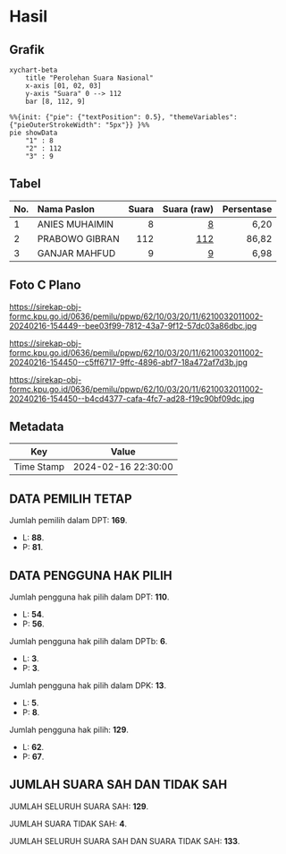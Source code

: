 # Hasil

## Grafik

```mermaid
xychart-beta
    title "Perolehan Suara Nasional"
    x-axis [01, 02, 03]
    y-axis "Suara" 0 --> 112
    bar [8, 112, 9]
```

```mermaid
%%{init: {"pie": {"textPosition": 0.5}, "themeVariables": {"pieOuterStrokeWidth": "5px"}} }%%
pie showData
    "1" : 8
    "2" : 112
    "3" : 9
```

## Tabel

| No. | Nama Paslon    | Suara | Suara (raw) | Persentase |
|:--- |:-------------- | -----:| -----------:| ----------:|
| 1   | ANIES MUHAIMIN | 8     | [8][p-1]    | 6,20       |
| 2   | PRABOWO GIBRAN | 112   | [112][p-2]  | 86,82      |
| 3   | GANJAR MAHFUD  | 9     | [9][p-3]    | 6,98       |


[p-1]: https://github.com/gigit-pemilu/pemilu-2024/blob/main/pilpres/hitung-suara/sub/62-kalimantan-tengah/sub/10-gunung-mas/sub/03-tewah/sub/2011-sumur-mas/sub/002-tps/sub/paslon-1.txt
[p-2]: https://github.com/gigit-pemilu/pemilu-2024/blob/main/pilpres/hitung-suara/sub/62-kalimantan-tengah/sub/10-gunung-mas/sub/03-tewah/sub/2011-sumur-mas/sub/002-tps/sub/paslon-2.txt
[p-3]: https://github.com/gigit-pemilu/pemilu-2024/blob/main/pilpres/hitung-suara/sub/62-kalimantan-tengah/sub/10-gunung-mas/sub/03-tewah/sub/2011-sumur-mas/sub/002-tps/sub/paslon-3.txt

## Foto C Plano

https://sirekap-obj-formc.kpu.go.id/0636/pemilu/ppwp/62/10/03/20/11/6210032011002-20240216-154449--bee03f99-7812-43a7-9f12-57dc03a86dbc.jpg

https://sirekap-obj-formc.kpu.go.id/0636/pemilu/ppwp/62/10/03/20/11/6210032011002-20240216-154450--c5ff6717-9ffc-4896-abf7-18a472af7d3b.jpg

https://sirekap-obj-formc.kpu.go.id/0636/pemilu/ppwp/62/10/03/20/11/6210032011002-20240216-154450--b4cd4377-cafa-4fc7-ad28-f19c90bf09dc.jpg


## Metadata

| Key        | Value               |
| ---------- | ------------------- |
| Time Stamp | 2024-02-16 22:30:00 |


## DATA PEMILIH TETAP

Jumlah pemilih dalam DPT: **169**.
 * L: **88**.
 * P: **81**.

## DATA PENGGUNA HAK PILIH

Jumlah pengguna hak pilih dalam DPT: **110**.
 * L: **54**.
 * P: **56**.

Jumlah pengguna hak pilih dalam DPTb: **6**.
 * L: **3**.
 * P: **3**.

Jumlah pengguna hak pilih dalam DPK: **13**.
 * L: **5**.
 * P: **8**.

Jumlah pengguna hak pilih: **129**.
 * L: **62**.
 * P: **67**.

## JUMLAH SUARA SAH DAN TIDAK SAH

JUMLAH SELURUH SUARA SAH: **129**.

JUMLAH SUARA TIDAK SAH: **4**.

JUMLAH SELURUH SUARA SAH DAN SUARA TIDAK SAH: **133**.


